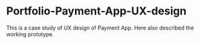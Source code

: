 # Portfolio-Payment-App-UX-design
This is a case study of UX design of Payment App. Here also described the working prototype. 
